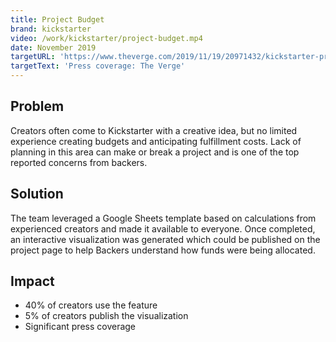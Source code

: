```yaml
---
title: Project Budget
brand: kickstarter
video: /work/kickstarter/project-budget.mp4
date: November 2019
targetURL: 'https://www.theverge.com/2019/11/19/20971432/kickstarter-project-budget-funding-calculator-campaign-backers'
targetText: 'Press coverage: The Verge'
---
```


## Problem

Creators often come to Kickstarter with a creative idea, but no
limited experience creating budgets and anticipating fulfillment
costs. Lack of planning in this area can make or break a project
and is one of the top reported concerns from backers.

## Solution

The team leveraged a Google Sheets template based on
calculations from experienced creators and made it available to
everyone. Once completed, an interactive visualization was
generated which could be published on the project page to help
Backers understand how funds were being allocated.

## Impact

- 40% of creators use the feature
- 5% of creators publish the visualization
- Significant press coverage
